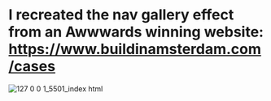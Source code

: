 # I recreated the nav gallery effect from an Awwwards winning website: https://www.buildinamsterdam.com/cases

![127 0 0 1_5501_index html](https://github.com/user-attachments/assets/bf7665c8-537c-4f71-8bb8-2a724e78ba1e)
